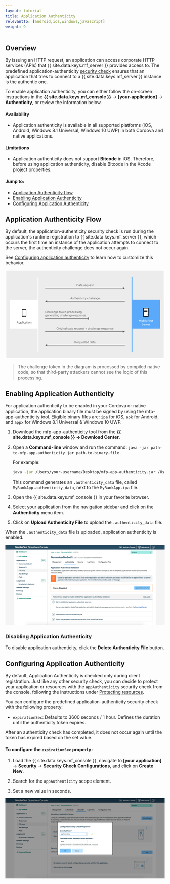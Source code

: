 ```yaml
---
layout: tutorial
title: Application Authenticity
relevantTo: [android,ios,windows,javascript]
weight: 9
---
```

<!-- NLS_CHARSET=UTF-8 -->
## Overview
By issuing an HTTP request, an application can access corporate HTTP services (APIs) that {{ site.data.keys.mf_server }} provides access to. The predefined application-authenticity [security check](../) ensures that an application that tries to connect to a {{ site.data.keys.mf_server }} instance is the authentic one.

To enable application authenticity, you can either follow the on-screen instructions in the **{{ site.data.keys.mf_console }}** → **[your-application]** → **Authenticity**, or review the information below.

#### Availability
* Application authenticity is available in all supported platforms (iOS, Android, Windows 8.1 Universal, Windows 10 UWP) in both Cordova and native applications.

#### Limitations
* Application authenticity does not support **Bitcode** in iOS. Therefore, before using application authenticity, disable Bitcode in the Xcode project properties.

#### Jump to:

- [Application Authenticity flow](#application-authenticity-flow)
- [Enabling Application Authenticity](#enabling-application-authenticity)
- [Configuring Application Authenticity](#configuring-application-authenticity)

## Application Authenticity Flow
By default, the application-authenticity security check is run during the application's runtime registration to {{ site.data.keys.mf_server }}, which occurs the first time an instance of the application attempts to connect to the server, the authenticity challenge does not occur again.

See [Configuring application authenticity](#configuring-application-authenticity) to learn how to customize this behavior.

![Authenticity flow](check_flow.jpg)

> The challenge token in the diagram is processed by compiled native code, so that third-party attackers cannot see the logic of this processing.

## Enabling Application Authenticity
For application authenticity to be enabled in your Cordova or native application, the application binary file must be signed by using the mfp-app-authenticity tool. Eligible binary files are: `ipa` for iOS, `apk` for Android, and `appx` for Windows 8.1 Universal &amp; Windows 10 UWP.

1. Download the mfp-app-authenticity tool from the **{{ site.data.keys.mf_console }} → Download Center**.
2. Open a **Command-line** window and run the command: `java -jar path-to-mfp-app-authenticity.jar path-to-binary-file`

   For example:

   ```bash
   java -jar /Users/your-username/Desktop/mfp-app-authenticity.jar /Users/your-username/Desktop/MyBankApp.ipa
   ```

   This command generates an `.authenticity_data` file, called `MyBankApp.authenticity_data`, next to the `MyBankApp.ipa` file.

3. Open the {{ site.data.keys.mf_console }} in your favorite browser.
4. Select your application from the navigation sidebar and click on the **Authenticity** menu item.
5. Click on **Upload Authenticity File** to upload the `.authenticity_data` file.

When the `.authenticity_data` file is uploaded, application authenticity is enabled.

![Enable Application Authenticity](enable_application_authenticity.png)

### Disabling Application Authenticity
To disable application authenticity, click the **Delete Authenticity File** button.

## Configuring Application Authenticity

By default, Application Authenticity is checked only during client registration. Just like any other security check, you can decide to protect your application or resources with the `appAuthenticity` security check from the console, following the instructions under [Protecting resources](../#protecting-resources).

You can configure the predefined application-authenticity security check with the following property:

- `expirationSec`: Defaults to 3600 seconds / 1 hour. Defines the duration until the authenticity token expires.

After an authenticity check has completed, it does not occur again until the token has expired based on the set value.

#### To configure the `expirationSec` property:

1. Load the {{ site.data.keys.mf_console }}, navigate to **[your application]** → **Security** → **Security Check Configurations**, and click on **Create New**.

2. Search for the `appAuthenticity` scope element.

3. Set a new value in seconds.

![Configuring the expirationSec property in the console](configuring_expirationSec.png)
